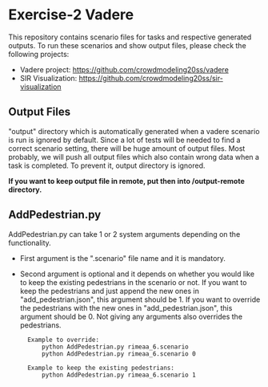 # Exercise-2 Vadere
This repository contains scenario files for tasks and respective generated outputs. To run these scenarios and show output files, please check the following projects:
- Vadere project: https://github.com/crowdmodeling20ss/vadere
- SIR Visualization: https://github.com/crowdmodeling20ss/sir-visualization

## Output Files
"output" directory which is automatically generated when a vadere scenario is run is ignored by default. Since a lot of tests will be needed to find a correct scenario setting, there will be huge amount of output files. Most probably, we will push all output files which also contain wrong data when a task is completed. To prevent it, output directory is ignored.

**If you want to keep output file in remote, put then into /output-remote directory.**

## AddPedestrian.py
AddPedestrian.py can take 1 or 2 system arguments depending on the functionality.
- First argument is the ".scenario" file name and it is mandatory.
- Second argument is optional and it depends on whether you would like to keep the existing pedestrians in the scenario or not. If you want to keep the pedestrians and just append the new ones in "add_pedestrian.json", this argument should be 1. If you want to override the pedestrians with the new ones in "add_pedestrian.json", this argument should be 0. Not giving any arguments also overrides the pedestrians.

		Example to override:
			python AddPedestrian.py rimeaa_6.scenario
			python AddPedestrian.py rimeaa_6.scenario 0

		Example to keep the existing pedestrians:
			python AddPedestrian.py rimeaa_6.scenario 1

		
